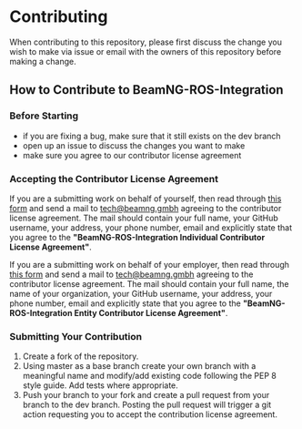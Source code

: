 # Contributing

When contributing to this repository, please first discuss the change you wish to make via issue or email with the owners of this repository before making a change.

## How to Contribute to BeamNG-ROS-Integration

### Before Starting

* if you are fixing a bug, make sure that it still exists on the dev branch
* open up an issue to discuss the changes you want to make
* make sure you agree to our contributor license agreement

### Accepting the Contributor License Agreement

If you are a submitting work on behalf of yourself, then read through [this form](https://github.com/BeamNG/BeamNG-ROS-Integration/blob/master/CLA-individual.pdf) and send a mail to tech@beamng.gmbh agreeing to the contributor license agreement. The mail should contain your full name, your GitHub username, your address, your phone number, email and explicitly state that you agree to the **"BeamNG-ROS-Integration Individual Contributor License Agreement"**.

If you are a submitting work on behalf of your employer, then read through [this form](https://github.com/BeamNG/BeamNG-ROS-Integration/blob/master/CLA-entity.pdf) and send a mail to tech@beamng.gmbh agreeing to the contributor license agreement. The mail should contain your full name, the name of your organization, your GitHub username, your address, your phone number, email and explicitly state that you agree to the **"BeamNG-ROS-Integration Entity Contributor License Agreement"**.

### Submitting Your Contribution

1. Create a fork of the repository.
2. Using master as a base branch create your own branch with a meaningful name and modify/add existing code following the PEP 8 style guide. Add tests where appropriate.
3. Push your branch to your fork and create a pull request from your branch to the dev branch. Posting the pull request will trigger a git action requesting you to accept the contribution license agreement.
